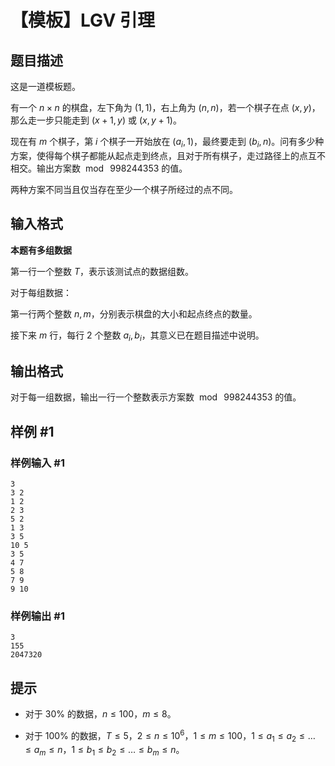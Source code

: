 # 【模板】LGV 引理

## 题目描述

这是一道模板题。

有一个 $n\times n$ 的棋盘，左下角为 $(1,1)$，右上角为 $(n,n)$，若一个棋子在点 $(x,y)$，那么走一步只能走到 $(x+1,y)$ 或 $(x,y+1)$。

现在有 $m$ 个棋子，第 $i$ 个棋子一开始放在 $(a_i,1)$，最终要走到 $(b_i,n)$。问有多少种方案，使得每个棋子都能从起点走到终点，且对于所有棋子，走过路径上的点互不相交。输出方案数 $\bmod\ 998244353$ 的值。

两种方案不同当且仅当存在至少一个棋子所经过的点不同。

## 输入格式

**本题有多组数据**

第一行一个整数 $T$，表示该测试点的数据组数。

对于每组数据：

第一行两个整数 $n,m$，分别表示棋盘的大小和起点终点的数量。

接下来 $m$ 行，每行 $2$ 个整数 $a_i,b_i$，其意义已在题目描述中说明。

## 输出格式

对于每一组数据，输出一行一个整数表示方案数 $\bmod\ 998244353$ 的值。

## 样例 #1

### 样例输入 #1
```
3
3 2
1 2
2 3
5 2
1 3
3 5
10 5
3 5
4 7
5 8
7 9
9 10
```

### 样例输出 #1

```
3
155
2047320
```

## 提示

- 对于 $30\%$ 的数据，$n\leq 100$，$m\leq 8$。 

- 对于 $100\%$ 的数据，$T\leq5$，$2\leq n\leq10^6$，$1\leq m\leq100$，$1\leq a_1\leq a_2\leq \dots\leq a_m\leq n$，$1\leq b_1\leq b_2\leq \dots\leq b_m\leq n$。
